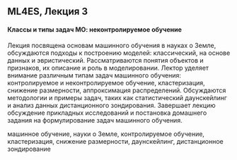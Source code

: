 ## ML4ES, Лекция 3

#### Классы и типы задач МО: неконтролируемое обучение

Лекция посвящена основам машинного обучения в науках о Земле, обсуждаются подходы к построению моделей: классический, на основе данных и эвристический. Рассматриваются понятия объектов и признаков, их описание и роль в моделировании. Лектор уделяет внимание различным типам задач машинного обучения: контролируемое и неконтролируемое обучение, кластеризация, снижение размерности, аппроксимация распределений. Обсуждаются методологии и примеры задач, таких как статистический даунскейлинг и анализ данных дистанционного зондирования. Завершает лекцию обсуждение прикладных исследований и постановка домашнего задания на формулирование задач машинного обучения.


машинное обучение, науки о Земле, контролируемое обучение, кластеризация, снижение размерности, даунскейлинг, дистанционное зондирование